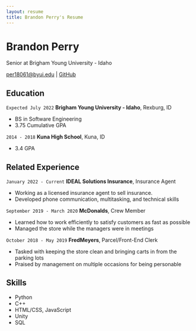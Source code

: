 ```yaml
---
layout: resume
title: Brandon Perry's Resume
---
```

# Brandon Perry
Senior at Brigham Young University - Idaho

<div id="webaddress">
<a href="per18061@byui.edu">per18061@byui.edu</a>
| <a href="https://github.com/BrandonPerry328">GitHub</a>
</div>


## Education

`Expected July 2022`
__Brigham Young University - Idaho__, Rexburg, ID

- BS in Software Engineering
- 3.75 Cumulative GPA

`2014 - 2018`
__Kuna High School__, Kuna, ID

- 3.4 GPA


## Related Experience

`January 2022 - Current`
__IDEAL Solutions Insurance__, Insurance Agent

- Working as a licensed insurance agent to sell insurance.
- Developed phone communication, multitasking, and technical skills

`September 2019 - March 2020`
__McDonalds__, Crew Member

- Learned how to work efficiently to satisfy customers as fast as possible
- Managed the store while the managers were in meetings

`October 2018 - May 2019`
__FredMeyers__, Parcel/Front-End Clerk

- Tasked with keeping the store clean and bringing carts in from the parking lots
- Praised by management on multiple occasions for being personable

## Skills

- Python
- C++
- HTML/CSS, JavaScript
- Unity
- SQL
<!-- ### Footer

Last updated: April 2022 -->